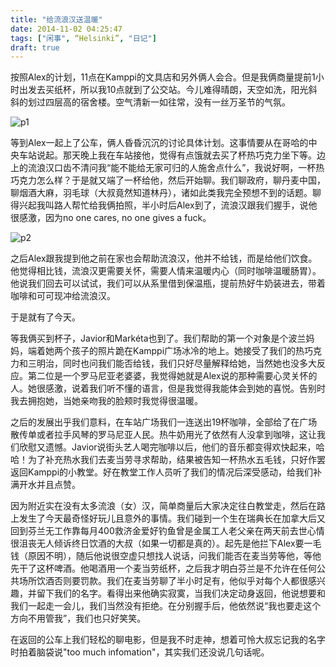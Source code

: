 ```yaml
---
title: "给流浪汉送温暖"
date: 2014-11-02 04:25:47
tags: ["闲事", “Helsinki”, "日记"]
draft: true
---
```


按照Alex的计划，11点在Kamppi的文具店和另外俩人会合。但是我俩商量提前1小时出发去买纸杯，所以我10点就到了公交站。今儿难得晴朗，天空如洗，阳光斜斜的划过四层高的宿舍楼。空气清新一如往常，没有一丝万圣节的气氛。

![p1](https://live.staticflickr.com/65535/49296313951_4f788cc0a1_o.jpg)


等到Alex一起上了公车，俩人昏昏沉沉的讨论具体计划。这事情要从在哥哈的中央车站说起。那天晚上我在车站接他，觉得有点饿就去买了杯热巧克力坐下等。边上的流浪汉口齿不清问我“能不能给无家可归的人施舍点什么”，我说好啊，一杯热巧克力怎么样？于是就又端了一杯给他，然后开始聊。我们聊政府，聊丹麦中国，聊烟酒大麻，羽毛球（大叔竟然知道林丹），诸如此类我完全预想不到的话题。聊得兴起我叫路人帮忙给我俩拍照，半小时后Alex到了，流浪汉跟我们握手，说他很感激，因为no one cares, no one gives a fuck。

![p2](https://live.staticflickr.com/65535/49295831373_cbb0e7829a_o.jpg)


之后Alex跟我提到他之前在家也会帮助流浪汉，他并不给钱，而是给他们饮食。他觉得相比钱，流浪汉更需要关怀，需要人情来温暖内心（同时咖啡温暖肠胃）。他说我们回去可以试试，我们可以从系里借到保温瓶，提前热好牛奶装进去，带着咖啡和可可现冲给流浪汉。

于是就有了今天。

等我俩买到杯子，Javior和Markéta也到了。我们帮助的第一个对象是个波兰妈妈，端着她两个孩子的照片跪在Kamppi广场冰冷的地上。她接受了我们的热巧克力和三明治，同时也问我们能否给钱，我们只好尽量解释给她，当然她也没多大反应。第二位是一个罗马尼亚老婆婆，我觉得她就是Alex说的那种需要心灵关怀的人。她很感激，说着我们听不懂的语言，但是我觉得我能体会到她的喜悦。告别时我去拥抱她，当她亲吻我的脸颊时我觉得很温暖。

之后的发展出乎我们意料，在车站广场我们一连送出19杯咖啡，全部给了在广场散传单或者拉手风琴的罗马尼亚人民。热牛奶用光了依然有人没拿到咖啡，这让我们欣慰又遗憾。Javior说街头艺人喝完咖啡以后，他们的音乐都变得欢快起来，哈哈！为了补充热水我们去麦当劳寻求帮助，结果被告知一杯热水五毛钱，只好作罢返回Kamppi的小教堂。好在教堂工作人员听了我们的情况后深受感动，给我们补满开水并且点赞。

因为附近实在没有太多流浪（女）汉，简单商量后大家决定往白教堂走，然后在路上发生了今天最奇怪好玩儿且意外的事情。我们碰到一个生在瑞典长在加拿大后又回到芬兰无工作靠每月400救济金爱好钓鱼曾是金属工人老父亲在两天前去世心情很沮丧无人倾诉终日饮酒的大叔（如果一切都是真的）。起先是他拦下Alex要一毛钱（原因不明），随后他说很空虚只想找人说话，问我们能否在麦当劳等他，等他先干了这杯啤酒。他喝酒用一个麦当劳纸杯，之后我才明白芬兰是不允许在任何公共场所饮酒否则要罚款。我们在麦当劳聊了半小时足有，他似乎对每个人都很感兴趣，并留下我们的名字。看得出来他确实寂寞，当我们决定动身返回，他说想要和我们一起走一会儿，我们当然没有拒绝。在分别握手后，他依然说“我也要走这个方向不用管我”，我们也只好笑笑。

在返回的公车上我们轻松的聊电影，但是我不时走神，想着可怜大叔忘记我的名字时拍着脑袋说"too much infomation"，其实我们还没说几句话呢。
